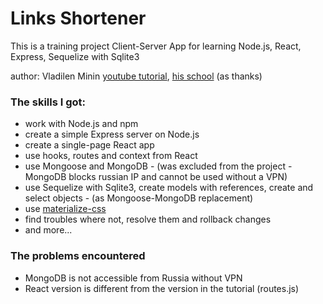 # Links Shortener

This is a training project Client-Server App for learning Node.js, React, Express, Sequelize with Sqlite3

author: Vladilen Minin [youtube tutorial](https://www.youtube.com/watch?v=ivDjWYcKDZI), [his school](https://result.school) (as thanks)

### The skills I got:
+ work with Node.js and npm
+ create a simple Express server on Node.js 
+ create a single-page React app
+ use hooks, routes and context from React
+ use Mongoose and MongoDB - (was excluded from the project - MongoDB blocks russian IP and cannot be used without a VPN) 
+ use Sequelize with Sqlite3, create models with references, create and select objects - (as Mongoose-MongoDB replacement)
+ use [materialize-css](https://materializecss.com)
+ find troubles where not, resolve them and rollback changes
+ and more...

### The problems encountered
+ MongoDB is not accessible from Russia without VPN
+ React version is different from the version in the tutorial (routes.js)

